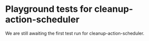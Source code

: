 # Playground tests for cleanup-action-scheduler
We are still awaiting the first test run for cleanup-action-scheduler.
